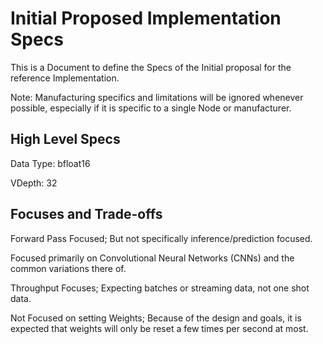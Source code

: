 
# Initial Proposed Implementation Specs

This is a Document to define the Specs of the Initial proposal for the reference Implementation. 

Note: Manufacturing specifics and limitations will be ignored whenever possible, especially if it is specific to a single Node or manufacturer.


## High Level Specs

Data Type: bfloat16

VDepth: 32



## Focuses and Trade-offs

Forward Pass Focused; But not specifically inference/prediction focused.

Focused primarily on Convolutional Neural Networks (CNNs) and the common variations there of. 

Throughput Focuses; Expecting batches or streaming data, not one shot data.

Not Focused on setting Weights; Because of the design and goals, it is expected that weights will only be reset a few times per second at most.









